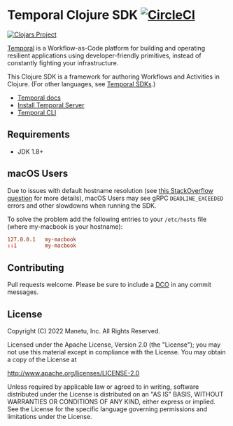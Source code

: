 # Temporal Clojure SDK [![CircleCI](https://dl.circleci.com/status-badge/img/gh/manetu/temporal-clojure-sdk/tree/master.svg?style=svg)](https://dl.circleci.com/status-badge/redirect/gh/manetu/temporal-clojure-sdk/tree/master)

[![Clojars Project](https://img.shields.io/clojars/v/io.github.manetu/temporal-sdk.svg)](https://clojars.org/io.github.manetu/temporal-sdk)

[Temporal](https://github.com/temporalio/temporal) is a Workflow-as-Code platform for building and operating
resilient applications using developer-friendly primitives, instead of constantly fighting your infrastructure.

This Clojure SDK is a framework for authoring Workflows and Activities in Clojure. (For other languages, see [Temporal SDKs](https://docs.temporal.io/application-development).)

- [Temporal docs](https://docs.temporal.io/)
- [Install Temporal Server](https://docs.temporal.io/docs/server/quick-install)
- [Temporal CLI](https://docs.temporal.io/docs/devtools/tctl/)

## Requirements

- JDK 1.8+

## macOS Users

Due to issues with default hostname resolution
(see [this StackOverflow question](https://stackoverflow.com/questions/33289695/inetaddress-getlocalhost-slow-to-run-30-seconds) for more details),
macOS Users may see gRPC `DEADLINE_EXCEEDED` errors and other slowdowns when running the SDK.

To solve the problem add the following entries to your `/etc/hosts` file (where my-macbook is your hostname):

```conf
127.0.0.1   my-macbook
::1         my-macbook
```

## Contributing

Pull requests welcome.  Please be sure to include a [DCO](https://en.wikipedia.org/wiki/Developer_Certificate_of_Origin) in any commit messages.

## License

Copyright (C) 2022 Manetu, Inc. All Rights Reserved.

Licensed under the Apache License, Version 2.0 (the "License");
you may not use this material except in compliance with the License.
You may obtain a copy of the License at

http://www.apache.org/licenses/LICENSE-2.0

Unless required by applicable law or agreed to in writing, software
distributed under the License is distributed on an "AS IS" BASIS,
WITHOUT WARRANTIES OR CONDITIONS OF ANY KIND, either express or implied.
See the License for the specific language governing permissions and
limitations under the License.

